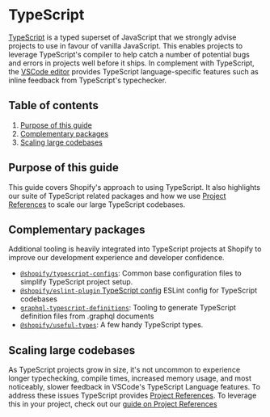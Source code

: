 # TypeScript

[TypeScript](https://www.typescriptlang.org/) is a typed superset of JavaScript that we strongly advise projects to use in favour of vanilla JavaScript. This enables projects to leverage TypeScript's compiler to help catch a number of potential bugs and errors in projects well before it ships. In complement with TypeScript, the [VSCode editor](https://code.visualstudio.com/docs/languages/typescript) provides TypeScript language-specific features such as inline feedback from TypeScript's typechecker. 


## Table of contents

1. [Purpose of this guide](#purpose-of-this-guide)
1. [Complementary packages](#complementary-packages)
1. [Scaling large codebases](#scaling-large-codebases)

## Purpose of this guide

This guide covers Shopify's approach to using TypeScript. It also highlights our suite of TypeScript related packages and how we use [Project References](https://www.typescriptlang.org/docs/handbook/project-references.html) to scale our large TypeScript codebases. 


## Complementary packages

Additional tooling is heavily integrated into TypeScript projects at Shopify to improve our development experience and developer confidence.

* [`@shopify/typescript-configs`](https://github.com/Shopify/web-foundation/tree/master/packages/typescript-configs): Common base configuration files to simplify TypeScript project setup.
* [`@shopify/eslint-plugin` TypeScript config](https://github.com/Shopify/web-foundation/blob/master/packages/eslint-plugin/lib/config/typescript.js) ESLint config for TypeScript codebases
* [`graphql-typescript-definitions`](https://github.com/Shopify/graphql-tools-web/tree/master/packages/graphql-typescript-definitions): Tooling to generate TypeScript definition files from .graphql documents
* [`@shopify/useful-types`](https://github.com/Shopify/quilt/tree/master/packages/useful-types): A few handy TypeScript types.

## Scaling large codebases

As TypeScript projects grow in size, it's not uncommon to experience longer typechecking, compile times, increased memory usage, and most noticeably, slower feedback in VSCode's TypeScript Language features. To address these issues TypeScript provides [Project References](https://www.typescriptlang.org/docs/handbook/project-references.html). To leverage this in your project, check out our [guide on Project References](./Project-References.md)


